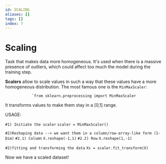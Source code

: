 ```yaml
---
id: SCALING
aliases: []
tags: []
index: 7
---
```


# Scaling

Task that makes data more homogeneous. It's used when there is a massive presence of outliers, which could affect too much the model during the training step.

**Scalers** allow to scale values in such a way that these values have a more homogeneous distribution. The most famous one is the `MinMaxScaler`:

				`from sklearn.preprocessing import MinMaxScaler

It transforms values to make them stay in a [0,1] range.

USAGE:

`#1) Initiate the scaler`
`scaler = MinMaxScaler()`

`#2)Reshaping data --> we want them in a column/row-array-like form (1-Dim)`
	`#2.1) Column`
		`X.reshape(-1,1)`
	`#2.2) Row`
		`X.reshape(1,-1)`

`#2)fitting and transforming the data`
`Xs = scaler.fit_transform(X)`

Now we have a scaled dataset!

